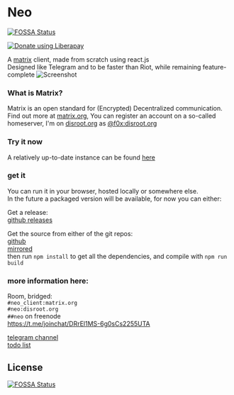 # Neo
[![FOSSA Status](https://app.fossa.io/api/projects/git%2Bgithub.com%2Ff0x52%2Fneo.svg?type=shield)](https://app.fossa.io/projects/git%2Bgithub.com%2Ff0x52%2Fneo?ref=badge_shield)

<a href="https://liberapay.com/f0x/donate"><img alt="Donate using Liberapay" src="https://liberapay.com/assets/widgets/donate.svg"></a>  

A [matrix](https://matrix.org) client, made from scratch using react.js  
Designed like Telegram and to be faster than Riot, while remaining
feature-complete
<img src="https://neo.lain.haus/media/screenshot.png" alt="Screenshot">

### What is Matrix?
Matrix is an open standard for (Encrypted) Decentralized communication. Find out
more at [matrix.org](https://matrix.org), You can register an account on a
so-called homeserver, I'm on [disroot.org](https://disroot.org) as [@f0x:disroot.org](https://matrix.to/#/@f0x:disroot.org)

### Try it now
A relatively up-to-date instance can be found [here](https://f.0x52.eu/neo)

### get it
You can run it in your browser, hosted locally or somewhere else.  
In the future a packaged version will be available, for now you can either:

Get a release:  
[github releases](https://github.com/f0x52/neo/releases)  

Get the source from either of the git repos:  
[github](https://github.com/f0x52/neo)  
[mirrored](https://git.omnius.zone/f0x/neo)  
then run `npm install` to get all the dependencies, and compile with `npm run build`  

### more information here:
Room, bridged:  
`#neo_client:matrix.org`  
`#neo:disroot.org`  
`##neo` on freenode  
https://t.me/joinchat/DRrEl1MS-6g0sCs2255UTA  

[telegram channel](https://t.me/neo_client)  
[todo list](https://pad.lain.haus/pOyNngluQGuxFnl17awPKQ)  


## License
[![FOSSA Status](https://app.fossa.io/api/projects/git%2Bgithub.com%2Ff0x52%2Fneo.svg?type=large)](https://app.fossa.io/projects/git%2Bgithub.com%2Ff0x52%2Fneo?ref=badge_large)